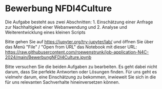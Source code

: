 # Bewerbung NFDI4Culture

Die Aufgabe besteht aus zwei Abschnitten: 1. Einschätzung einer Anfrage zur Nachhaltigkeit einer Webanwendung und 2. Analyse und Weiterentwicklung eines kleinen Scripts

Bitte gehen Sie auf https://jupyter.org/try-jupyter/lab/ und öffnen Sie über das Menü "File" / "Open from URL" das Notebook mit dieser URL: https://raw.githubusercontent.com/roewenstrunk/job-application-N4C-2024/main/BewerbungNFDI4Culture.ipynb

Bitte versuchen Sie die beiden Aufgaben zu bearbeiten. Es geht dabei nicht darum, dass Sie perfekte Antworten oder Lösungen finden. Für uns geht es vielmehr darum, eine Einschätzung zu bekommen, inwieweit Sie sich in die für uns relevanten Sachverhalte hineinversetzen können.
